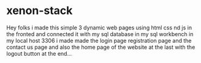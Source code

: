 # xenon-stack
Hey folks i made this simple 3 dynamic web pages using html css nd js in the fronted and connected it with my sql database in my sql workbench in my local host 3306
i made made the login page registration page and the contact us page and also the home page of the website at the last with the logout button at the end...
